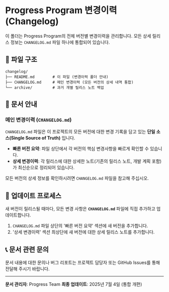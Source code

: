 # Progress Program 변경이력 (Changelog)

이 폴더는 Progress Program의 전체 버전별 변경이력을 관리합니다. 모든 상세 릴리스 정보는 `CHANGELOG.md` 파일 하나에 통합되어 있습니다.

## 📁 파일 구조

```
changelog/
├── README.md        # 이 파일 (변경이력 폴더 안내)
├── CHANGELOG.md     # 메인 변경이력 (모든 버전의 상세 내역 통합)
└── archive/         # 과거 개별 릴리스 노트 백업
```

## 📜 문서 안내

### 메인 변경이력 (`CHANGELOG.md`)

`CHANGELOG.md` 파일은 이 프로젝트의 모든 버전에 대한 변경 기록을 담고 있는 **단일 소스(Single Source of Truth)** 입니다.

-   **빠른 버전 요약**: 파일 상단에서 각 버전의 핵심 변경사항을 빠르게 확인할 수 있습니다.
-   **상세 변경이력**: 각 릴리스에 대한 상세한 노트(기존의 릴리스 노트, 개발 계획 포함)가 최신순으로 정리되어 있습니다.

모든 버전의 상세 정보를 확인하시려면 `CHANGELOG.md` 파일을 참고해 주십시오.

## 🔄 업데이트 프로세스

새 버전이 릴리스될 때마다, 모든 변경 사항은 **`CHANGELOG.md`** 파일에 직접 추가하고 업데이트합니다.

1.  `CHANGELOG.md` 파일 상단의 '빠른 버전 요약' 섹션에 새 버전을 추가합니다.
2.  '상세 변경이력' 섹션 최상단에 새 버전에 대한 상세 릴리스 노트를 추가합니다.

## 📞 문서 관련 문의

문서 내용에 대한 문의나 버그 리포트는 프로젝트 담당자 또는 GitHub Issues를 통해 전달해 주시기 바랍니다.

---

**문서 관리자**: Progress Team
**최종 업데이트**: 2025년 7월 4일 (통합 개편) 